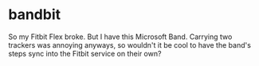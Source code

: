 # bandbit
So my Fitbit Flex broke. But I have this Microsoft Band. Carrying two trackers was annoying anyways, so wouldn't it be cool to have the band's steps sync into the Fitbit service on their own?
